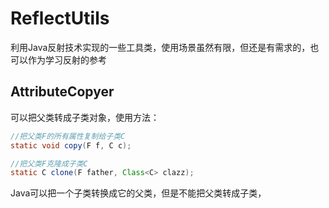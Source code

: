 # ReflectUtils
利用Java反射技术实现的一些工具类，使用场景虽然有限，但还是有需求的，也可以作为学习反射的参考

## AttributeCopyer
可以把父类转成子类对象，使用方法：
```java
//把父类F的所有属性复制给子类C
static void copy(F f, C c);

//把父类F克隆成子类C
static C clone(F father, Class<C> clazz);
```
Java可以把一个子类转换成它的父类，但是不能把父类转成子类，
